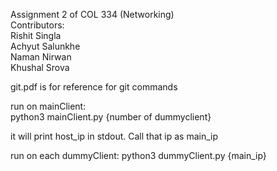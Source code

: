 Assignment 2 of COL 334 (Networking)  
Contributors:  
    Rishit Singla  
    Achyut Salunkhe  
    Naman Nirwan  
    Khushal Srova  


git.pdf is for reference for git commands  


run on mainClient:  
python3 mainClient.py {number of dummyclient}  


it will print host_ip in stdout. Call that ip as main_ip  


run on each dummyClient:
python3 dummyClient.py {main_ip}
